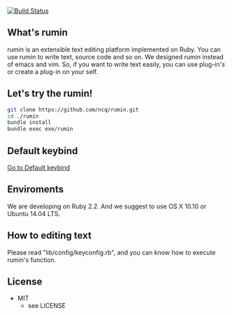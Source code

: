 [![Build Status](https://travis-ci.org/ncq/rumin.svg?branch=2.0.alpha)](https://travis-ci.org/ncq/rumin)

## What's rumin
rumin is an extensible text editing platform implemented on Ruby.
You can use rumin to write text, source code and so on.
We designed rumin instead of emacs and vim.
So, if you want to write text easily,
 you can use plug-in's or create a plug-in on your self.

## Let's try the rumin!

```sh
git clone https://github.com/ncq/rumin.git
cd ./rumin
bundle install
bundle exec exe/rumin
```

## Default keybind
[Go to Default keybind](https://github.com/ncq/rumin/wiki/default-keybind)

## Enviroments
We are developing on Ruby 2.2.
And we suggest to use OS X 10.10 or Ubuntu 14.04 LTS.

## How to editing text
Please read "lib/config/keyconfig.rb", and you can know how to execute rumin's function.

## License
* MIT
  * see LICENSE
